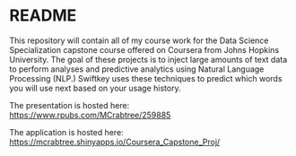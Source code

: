 # README

This repository will contain all of my course work for the Data Science Specialization capstone course offered
on Coursera from Johns Hopkins University.  The goal of these projects is to inject large amounts of text
data to perform analyses and predictive analytics using Natural Language Processing (NLP.)  Swiftkey
uses these techniques to predict which words you will use next based on your usage history.

The presentation is hosted here:
https://www.rpubs.com/MCrabtree/259885

The application is hosted here:
https://mcrabtree.shinyapps.io/Coursera_Capstone_Proj/
